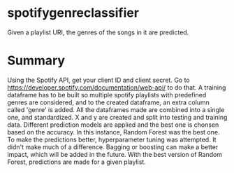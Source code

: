 # spotifygenreclassifier
Given a playlist URI, the genres of the songs in it are predicted.

# Summary
Using the Spotify API, get your client ID and client secret. Go to https://developer.spotify.com/documentation/web-api/ to do that.
A training dataframe has to be built so multiple spotify playlists with predefined genres are considered, and to the created dataframe, an extra column called 'genre' is added.
All the dataframes made are combined into a single one, and standardized. X and y are created and split into testing and training data. Different prediction models are applied
and the best one is chonsen based on the accuracy. In this instance, Random Forest was the best one. To make the predictions better, hyperparameter tuning was attempted. It didn't make much of a difference. Bagging or boosting can make a better impact, which will be added in the future. With the best version of Random Forest, predictions are made for a given playlist.
